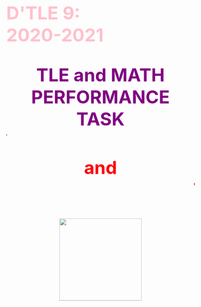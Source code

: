 <html><head>
<style> 

body {
  background-image: url("back.jpg");background-repeat:no-repeat;
}
</style>
</head>
<body>
  <p align="center"><font color="pink" font style="Verdana" font size="7"><b>
  <marquee behavior="alternate" direction="down"> D'TLE 9:<br>
   2020-2021<br>  
 <p align= "center"> <font color="Purple" font style="Verdana" font size="7"><b> TLE and MATH PERFORMANCE TASK </b>
<font color="red"  font size="7" font style="Verdana"><b>
<marquee behavior="scroll" direction="right">TODAY</marquee><b><br>
<b>and<br>
<marquee behavior="scroll" direction="left">TOMORROW</marquee><b>
<p align="center"> <img src="TodayTomorrow.jpg" width = 220, length = 220> </img> <br>
</b></font></b></font></p></body></html>
